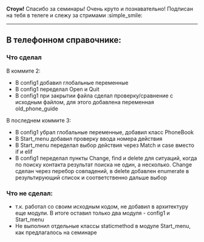 **Стоун!**
Спасибо за семинары! Очень круто и познавательно!
Подписан на тебя в телеге и слежу за стримами 
:simple_smile:
___

## В телефонном справочнике:

### Что сделал
В коммите 2:
  - В config1 добавил глобальные переменные
  - В config1 переделал Open и Quit 
  - В config1 при закрытии файла сделал проверку/сравнение с исходным файлом, 
для этого добавлена переменная old_phone_guide

В последнем коммите 3:
  - В config1 убрал глобальные переменные, добавил класс PhoneBook
  - В Start_menu добавил проверку ввода номера действия
  - В Start_menu переделал выбор действия через Match и case вместо if и elif
  - В config1 переделал пункты Change, find и delete для ситуаций, 
когда по поиску контакта результат поиска не один, а несколько. Change сделан через перебор 
совпадений, в delete добавлен enumerate в результирующий список и соответственно дальше выбор

### Что не сделал:
- т.к. работал со своим исходным кодом, не добавил в архитектуру еще модули. 
В итоге оставил только два модуля - config1 и Start_menu
- Не выполнил отдельные классы staticmethod в модуле Start_menu, как предлагалось на семинаре